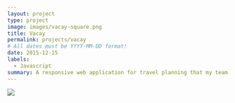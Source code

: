 ```yaml
---
layout: project
type: project
image: images/vacay-square.png
title: Vacay
permalink: projects/vacay
# All dates must be YYYY-MM-DD format!
date: 2015-12-15
labels:
  - Javascript
summary: A responsive web application for travel planning that my team developed in ICS 415.
---
```


<img class="ui medium right floated rounded image" src="../images/vacay-home-page.png">
